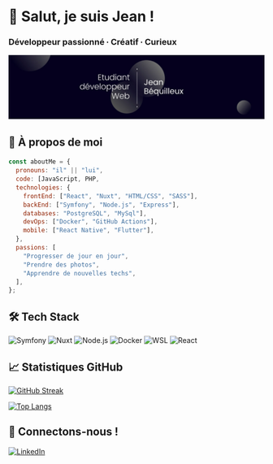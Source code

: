 # 👋 Salut, je suis Jean ! 
### Développeur passionné ∙ Créatif ∙ Curieux

![Cover](https://github.com/JeanBeq/JeanBeq/blob/main/img/banner.jpg)

## 🚀 À propos de moi
```javascript
const aboutMe = {
  pronouns: "il" || "lui",
  code: [JavaScript, PHP,
  technologies: {
    frontEnd: ["React", "Nuxt", "HTML/CSS", "SASS"],
    backEnd: ["Symfony", "Node.js", "Express"],
    databases: "PostgreSQL", "MySql"],
    devOps: ["Docker", "GitHub Actions"],
    mobile: ["React Native", "Flutter"],
  },
  passions: [
    "Progresser de jour en jour",
    "Prendre des photos",
    "Apprendre de nouvelles techs",
  ],
};
```
## 🛠 Tech Stack

![Symfony](https://img.shields.io/badge/-Symfony-000000?style=flat&logo=symfony&logoColor=white)
![Nuxt](https://img.shields.io/badge/-Nuxt-00DC82?style=flat&logo=nuxt.js&logoColor=white)
![Node.js](https://img.shields.io/badge/-Node.js-339933?style=flat&logo=node.js&logoColor=white)
![Docker](https://img.shields.io/badge/-Docker-2496ED?style=flat&logo=docker&logoColor=white)
![WSL](https://img.shields.io/badge/-WSL-4D4D4D?style=flat&logo=windows&logoColor=white)
![React](https://img.shields.io/badge/-React-61DAFB?style=flat&logo=react&logoColor=black)

## 📈 Statistiques GitHub
[![GitHub Streak](https://streak-stats.demolab.com/?user=JeanBeq&theme=dark)](https://git.io/streak-stats)

[![Top Langs](https://github-readme-stats.vercel.app/api/top-langs/?username=JeanBeq&layout=compact&theme=vision-friendly-dark)](https://github.com/anuraghazra/github-readme-stats)

## 🤝 Connectons-nous !
[![LinkedIn](https://img.shields.io/badge/-LinkedIn-0A66C2?style=for-the-badge&logo=linkedin&logoColor=white)](https://linkedin.com/in/jean-bequilleux)

